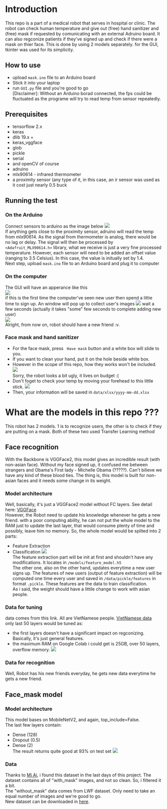# Introduction
 This repo is a part of a medical robot that serves in hospital or clinic. The robot can check human temperature and give out (free) hand sanitizer and (free) mask if requested by comunicating with an external Adruino board.
 It can also regconize patients if they've signed up and check if there were a mask on thier face. This is done by using 2 models separately. 
 for the GUI, tkinter was used for its simplicity.
 
 ## How to use 
 - upload ``` mask.ino ``` file to an Arduino board
 - Stick it into your laptop
 - run ```GUI.py``` file and you're good to go   
 [Disclaimer]: Without an Arduino borad connected, the fps could be fluctuated as the programe will try to read temp from sensor repeatedly.  
 
 ## Prerequisites
 
 - tensorflow 2.x
 - keras 
 - dlib 19.x +
 - keras_vggface
 - glob
 - pickle
 - serial
 - and openCV of course
 - adruino
 - mlx90614 - infrared thermometer
 - a proximity sensor (any type of it, in this case, an ir sensor was used as it cost just nearly 0.5 buck

## Running the test
### On the Arduino
Connect sensors to arduino as the image below
![](data/examples/diagram.jpg)  
If anything gets close to the proximity sensor, adruino will read the temp from mlx90614. As the signal from thermometer is analog, there would be no lag or delay. The signal wlll then be processed by ``` <Adafruit_MLX90614.h>``` library, what we receive is just a very fine processed temperature. However, each sensor will need to be added an offset value (ranging to 3.5 Celsius). In this case, the value is initually set by 1.4.  
Next step, upload ``` mask.ino ``` file to an Arduino board and plug it to computer
### On the computer
The GUI will have an apperance like this  
![](data/examples/init.png)  
if this is the first time the computer've seen new user then spend a littie time to sign up. An window will pop up to collect user's images
![](data/examples/sign_up.png) 
wait a few seconds (actually it takes "some" few seconds to complete adding new user)  
![](data/examples/done.png)  
Alright, from now on, robot should have a new friend :v.  
### Face mask and hand sanitizer
- For the face mask, press ``` Have mask``` button and a white box will slide to you.
- If you want to clean your hand, put it on the hole beside white box.
- However in the scope of this repo, how they works won't be included. 
![](data/examples/face_mask_2.jpeg)  
Sorry, the robot looks a bit ugly, it lives on budget :(
- Don't foget to check your temp by moving your forehead to this little stick.
![](data/examples/temp.jpg)
- Then, your information will be saved in ```data/xlsx/yyyy-mm-dd.xlsx```

# What are the models in this repo ???

This robot has 2 models. 1 is to recognize users, the other is to check if they are putting on a mask. Both of these two used Transfer Learning method
## Face recognition
With the Backbone is VGGFace2, this model gives an incredible result (with non-asian face). Without my face signed up, it confused me between strangers and Obama's First lady - Michelle Obama (?????). Can't bilieve we have any kind of these blood ties.
The thing is, this model is built for non-asian faces and it needs some change in its weight.
### Model architecture
Well, basically, it's just a VGGFace2 model without FC layers. See detail here: [VGGFace](https://www.researchgate.net/publication/318798243_Artificial_Intelligent_System_for_Automatic_Depression_Level_Analysis_through_Visual_and_Vocal_Expressions)  
However, the Robot need to update his knowledge whenever he gets a new friend. with a poor computing ability, he can not put the whole model to the RAM just to update the last layer, that would consume plenty of time and possibly, leave him no memory. So, the whole model would be splited into 2 parts: 
- Feature Extraction
- Classification
![](data/examples/Architecture.png)  
The feature extraction part will be init at first and shouldn't have any modifications. It locates in ```/models/feature_model.h5```  
The other one, also on the other hand, updates everytime a new user signs up. The features of new users (output of feature extraction) will be computed one time    every user and saved in ```/data/pickle/features``` in format ```.pickle```. These features are the data to train classification.  
As i said, the weight should have a littile change to work with asian people.  
### Data for tuning
data comes from this link. All are VietNamese people.
[VietNamese data](https://viblo.asia/p/vn-celeb-du-lieu-khuon-mat-nguoi-noi-tieng-viet-nam-va-bai-toan-face-recognition-Az45bG9VKxY)  
only last 50 layers would be tuned as:
- the first layers doesn't have a significant impact on regconizing. Basically, it's just general features.
- the maximum RAM on Google Colab i could get is 25GB, over 50 layers, overflow memory.
![](fata/examples/loss.png)
### Data for recognition
Well, Robot has his new friends everyday, he gets new data everytime he gets a new friend.

## Face_mask model
### Model architecture
This model bases on MobileNetV2, and again, top_include=False.  
The last few layers contain:
- Dense (128)
- Dropout (0.5)
- Dense (2)  
The result returns quite good at 93% on test set
![](data/examples/loss_2.png)
### Data
Thanks to [Mì Ai](https://www.miai.vn/thu-vien-mi-ai/), i found this dataset in the last days of this project.
The dataset contains all of "with_mask" images, and not so clean. So, i filtered it a bit.  
The "without_mask" data comes from LWF dataset. Only need to take an equal number of images and we're good to go.  
New dataset can be downloaded in [here](https://drive.google.com/drive/folders/1Kyju0sJ5jR9wdRYQTGI1nXdRhpr_FJUS?usp=sharing).


